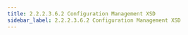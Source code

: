 ```yaml
---
title: 2.2.2.3.6.2 Configuration Management XSD
sidebar_label: 2.2.2.3.6.2 Configuration Management XSD
---
```


   